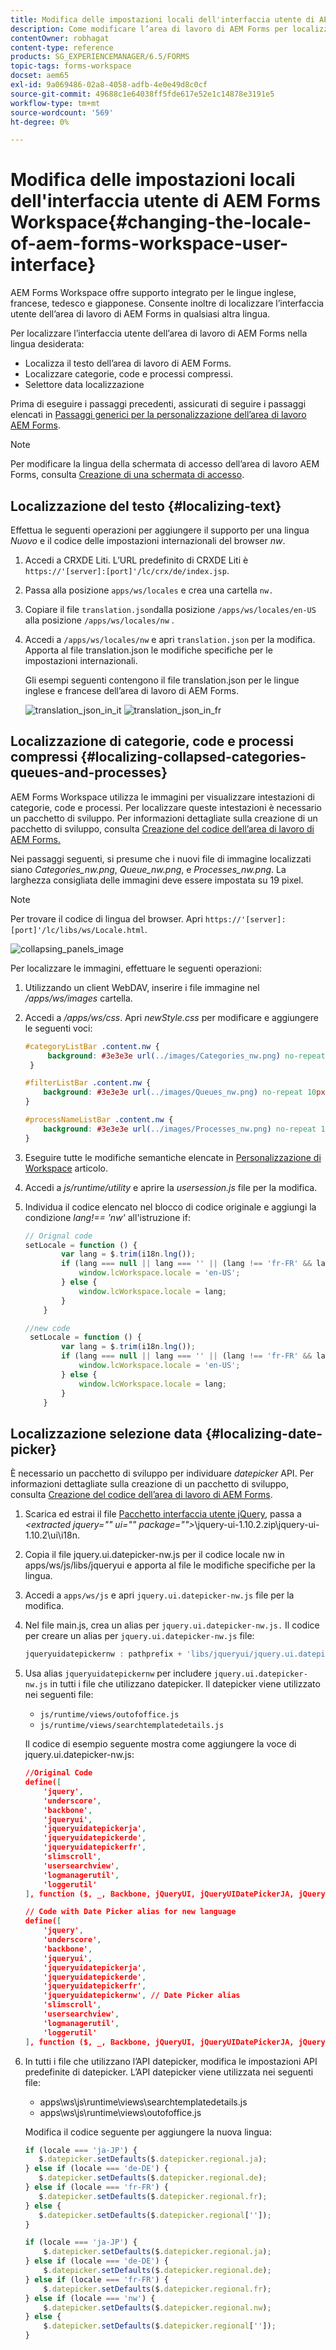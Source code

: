 ```yaml
---
title: Modifica delle impostazioni locali dell'interfaccia utente di AEM Forms Workspace
description: Come modificare l’area di lavoro di AEM Forms per localizzare testo, categorie compresse, code e processi e il selettore data sull’interfaccia.
contentOwner: robhagat
content-type: reference
products: SG_EXPERIENCEMANAGER/6.5/FORMS
topic-tags: forms-workspace
docset: aem65
exl-id: 9a069486-02a8-4058-adfb-4e0e49d8c0cf
source-git-commit: 49688c1e64038ff5fde617e52e1c14878e3191e5
workflow-type: tm+mt
source-wordcount: '569'
ht-degree: 0%

---
```


# Modifica delle impostazioni locali dell&#39;interfaccia utente di AEM Forms Workspace{#changing-the-locale-of-aem-forms-workspace-user-interface}

AEM Forms Workspace offre supporto integrato per le lingue inglese, francese, tedesco e giapponese. Consente inoltre di localizzare l’interfaccia utente dell’area di lavoro di AEM Forms in qualsiasi altra lingua.

Per localizzare l’interfaccia utente dell’area di lavoro di AEM Forms nella lingua desiderata:

* Localizza il testo dell’area di lavoro di AEM Forms.
* Localizzare categorie, code e processi compressi.
* Selettore data localizzazione

Prima di eseguire i passaggi precedenti, assicurati di seguire i passaggi elencati in [Passaggi generici per la personalizzazione dell’area di lavoro AEM Forms](../../forms/using/generic-steps-html-workspace-customization.md).

>[!NOTE]
>
>Per modificare la lingua della schermata di accesso dell’area di lavoro AEM Forms, consulta [Creazione di una schermata di accesso](../../forms/using/creating-new-login-screen.md).

## Localizzazione del testo {#localizing-text}

Effettua le seguenti operazioni per aggiungere il supporto per una lingua *Nuovo* e il codice delle impostazioni internazionali del browser *nw*.

1. Accedi a CRXDE Liti.
L’URL predefinito di CRXDE Liti è `https://'[server]:[port]'/lc/crx/de/index.jsp`.
1. Passa alla posizione `apps/ws/locales` e crea una cartella `nw.`
1. Copiare il file `translation.json`dalla posizione `/apps/ws/locales/en-US` alla posizione `/apps/ws/locales/nw` .
1. Accedi a `/apps/ws/locales/nw` e apri `translation.json` per la modifica. Apporta al file translation.json le modifiche specifiche per le impostazioni internazionali.

   Gli esempi seguenti contengono il file translation.json per le lingue inglese e francese dell’area di lavoro di AEM Forms.

   ![translation_json_in_it](assets/translation_json_in_en.png) ![translation_json_in_fr](assets/translation_json_in_fr.png)

## Localizzazione di categorie, code e processi compressi {#localizing-collapsed-categories-queues-and-processes}

AEM Forms Workspace utilizza le immagini per visualizzare intestazioni di categorie, code e processi. Per localizzare queste intestazioni è necessario un pacchetto di sviluppo. Per informazioni dettagliate sulla creazione di un pacchetto di sviluppo, consulta [Creazione del codice dell’area di lavoro di AEM Forms.](introduction-customizing-html-workspace.md#building-html-workspace-code)

Nei passaggi seguenti, si presume che i nuovi file di immagine localizzati siano *Categories_nw.png*, *Queue_nw.png*, e *Processes_nw.png*. La larghezza consigliata delle immagini deve essere impostata su 19 pixel.

>[!NOTE]
>
>Per trovare il codice di lingua del browser. Apri `https://'[server]:[port]'/lc/libs/ws/Locale.html`.

![collapsing_panels_image](assets/collapsing_panels_image.png)

Per localizzare le immagini, effettuare le seguenti operazioni:

1. Utilizzando un client WebDAV, inserire i file immagine nel */apps/ws/images* cartella.
1. Accedi a */apps/ws/css*. Apri *newStyle.css* per modificare e aggiungere le seguenti voci:

   ```css
   #categoryListBar .content.nw {
        background: #3e3e3e url(../images/Categories_nw.png) no-repeat 10px 10px;
    }
   
   #filterListBar .content.nw {
       background: #3e3e3e url(../images/Queues_nw.png) no-repeat 10px 10px;
   }
   
   #processNameListBar .content.nw {
       background: #3e3e3e url(../images/Processes_nw.png) no-repeat 10px 10px;
   }
   ```

1. Eseguire tutte le modifiche semantiche elencate in [Personalizzazione di Workspace](../../forms/using/introduction-customizing-html-workspace.md) articolo.
1. Accedi a *js/runtime/utility* e aprire la *usersession.js* file per la modifica.
1. Individua il codice elencato nel blocco di codice originale e aggiungi la condizione *lang!== &#39;nw&#39;* all&#39;istruzione if:

   ```javascript
   // Orignal code
   setLocale = function () {
           var lang = $.trim(i18n.lng());
           if (lang === null || lang === '' || (lang !== 'fr-FR' && lang !== 'de-DE' && lang !== 'ja-JP')) {
               window.lcWorkspace.locale = 'en-US';
           } else {
               window.lcWorkspace.locale = lang;
           }
       }
   ```

   ```javascript
   //new code
    setLocale = function () {
           var lang = $.trim(i18n.lng());
           if (lang === null || lang === '' || (lang !== 'fr-FR' && lang !== 'de-DE' && lang !== 'ja-JP' && lang !== 'nw')) {
               window.lcWorkspace.locale = 'en-US';
           } else {
               window.lcWorkspace.locale = lang;
           }
       }
   ```

## Localizzazione selezione data {#localizing-date-picker}

È necessario un pacchetto di sviluppo per individuare *datepicker* API. Per informazioni dettagliate sulla creazione di un pacchetto di sviluppo, consulta [Creazione del codice dell’area di lavoro di AEM Forms](introduction-customizing-html-workspace.md#building-html-workspace-code).

1. Scarica ed estrai il file [Pacchetto interfaccia utente jQuery](https://jqueryui.com/download/all/), passa a *&lt;extracted jquery=&quot;&quot; ui=&quot;&quot; package=&quot;&quot;>*\jquery-ui-1.10.2.zip\jquery-ui-1.10.2\ui\i18n.
1. Copia il file jquery.ui.datepicker-nw.js per il codice locale nw in apps/ws/js/libs/jqueryui e apporta al file le modifiche specifiche per la lingua.
1. Accedi a `apps/ws/js` e apri `jquery.ui.datepicker-nw.js` file per la modifica.
1. Nel file main.js, crea un alias per `jquery.ui.datepicker-nw.js.` Il codice per creare un alias per `jquery.ui.datepicker-nw.js` file:

   ```javascript
   jqueryuidatepickernw : pathprefix + 'libs/jqueryui/jquery.ui.datepicker-nw'
   ```

1. Usa alias `jqueryuidatepickernw` per includere `jquery.ui.datepicker-nw.js` in tutti i file che utilizzano datepicker. Il datepicker viene utilizzato nei seguenti file:

   * `js/runtime/views/outofoffice.js`
   * `js/runtime/views/searchtemplatedetails.js`

   Il codice di esempio seguente mostra come aggiungere la voce di jquery.ui.datepicker-nw.js:

   ```json
   //Original Code
   define([
       'jquery',
       'underscore',
       'backbone',
       'jqueryui',
       'jqueryuidatepickerja',
       'jqueryuidatepickerde',
       'jqueryuidatepickerfr',
       'slimscroll',
       'usersearchview',
       'logmanagerutil',
       'loggerutil'
   ], function ($, _, Backbone, jQueryUI, jQueryUIDatePickerJA, jQueryUIDatePickerDE, jQueryUIDatePickerFR, slimScroll, UserSearch, LogManager, Logger) {
   ```

   ```json
   // Code with Date Picker alias for new language
   define([
       'jquery',
       'underscore',
       'backbone',
       'jqueryui',
       'jqueryuidatepickerja',
       'jqueryuidatepickerde',
       'jqueryuidatepickerfr',
       'jqueryuidatepickernw', // Date Picker alias
       'slimscroll',
       'usersearchview',
       'logmanagerutil',
       'loggerutil'
   ], function ($, _, Backbone, jQueryUI, jQueryUIDatePickerJA, jQueryUIDatePickerDE, jQueryUIDatePickerFR, jQueryUIDatePickerNW, slimScroll, UserSearch, LogManager, Logger) {
   ```

1. In tutti i file che utilizzano l’API datepicker, modifica le impostazioni API predefinite di datepicker. L’API datepicker viene utilizzata nei seguenti file:

   * apps\ws\js\runtime\views\searchtemplatedetails.js
   * apps\ws\js\runtime\views\outofoffice.js

   Modifica il codice seguente per aggiungere la nuova lingua:

   ```javascript
   if (locale === 'ja-JP') {
      $.datepicker.setDefaults($.datepicker.regional.ja);
   } else if (locale === 'de-DE') {
      $.datepicker.setDefaults($.datepicker.regional.de);
   } else if (locale === 'fr-FR') {
      $.datepicker.setDefaults($.datepicker.regional.fr);
   } else {
      $.datepicker.setDefaults($.datepicker.regional['']);
   }
   ```

   ```javascript
   if (locale === 'ja-JP') {
       $.datepicker.setDefaults($.datepicker.regional.ja);
   } else if (locale === 'de-DE') {
       $.datepicker.setDefaults($.datepicker.regional.de);
   } else if (locale === 'fr-FR') {
       $.datepicker.setDefaults($.datepicker.regional.fr);
   } else if (locale === 'nw') {
       $.datepicker.setDefaults($.datepicker.regional.nw);
   } else {
       $.datepicker.setDefaults($.datepicker.regional['']);
   }
   ```
